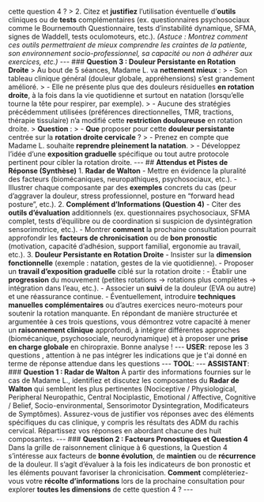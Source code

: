 cette question 4 ? > 2. Citez et **justifiez** l’utilisation éventuelle d’**outils** cliniques ou de **tests** complémentaires (ex. questionnaires psychosociaux comme le Bournemouth Questionnaire, tests d’instabilité dynamique, SFMA, signes de Waddell, tests oculomoteurs, etc.). *(Astuce : Montrez comment ces outils permettraient de mieux comprendre les craintes de la patiente, son environnement socio-professionnel, sa capacité ou non à adhérer aux exercices, etc.)* --- ### **Question 3 : Douleur Persistante en Rotation Droite** > Au bout de 5 séances, Madame L. va **nettement mieux** : > - Son tableau clinique général (douleur globale, appréhensions) s’est grandement amélioré. > - Elle ne présente plus que des douleurs résiduelles **en rotation droite**, à la fois dans la vie quotidienne et surtout en natation (lorsqu’elle tourne la tête pour respirer, par exemple). > - Aucune des stratégies précédemment utilisées (préférences directionnelles, TMR, tractions, thérapie tissulaire) n’a modifié cette **restriction douloureuse** en rotation droite. > **Question** : > - **Que** proposer pour cette **douleur persistante** centrée sur la **rotation droite cervicale** ? > - Prenez en compte que Madame L. souhaite **reprendre pleinement la natation**. > - Développez l’idée d’une **exposition graduelle** spécifique ou tout autre protocole pertinent pour cibler la rotation droite. --- ## **Attendus et Pistes de Réponse (Synthèse)** 1. **Radar de Walton** - Mettre en évidence la pluralité des facteurs (biomécaniques, neuropathiques, psychosociaux, etc.). - Illustrer chaque composante par des **exemples** concrets du cas (peur d’aggraver la douleur, stress professionnel, posture en “forward head posture”, etc.). 2. **Complément d’Informations (Question 4)** - Citer des **outils d’évaluation** additionnels (ex. questionnaires psychosociaux, SFMA complet, tests d’équilibre ou de coordination si suspicion de dysintégration sensorimotrice, etc.). - Montrer **comment** la prochaine consultation pourrait approfondir les **facteurs de chronicisation** ou de **bon pronostic** (motivation, capacité d’adhésion, support familial, ergonomie au travail, etc.). 3. **Douleur Persistante en Rotation Droite** - Insister sur la **dimension fonctionnelle** (exemple : natation, gestes de la vie quotidienne). - Proposer un **travail d’exposition graduelle** ciblé sur la rotation droite : - Établir une **progression** du mouvement (petites rotations → rotations plus complètes → intégration dans l’eau, etc.). - Associer un **suivi** de la douleur (EVA ou autre) et une réassurance continue. - Éventuellement, introduire **techniques manuelles complémentaires** ou d’autres exercices neuro-moteurs pour soutenir la rotation manquante. En répondant de manière structurée et argumentée à ces trois questions, vous démontrez votre capacité à mener un **raisonnement clinique** approfondi, à intégrer différentes approches (biomécanique, psychosociale, neurodynamique) et à proposer une **prise en charge globale** en chiropraxie. Bonne analyse ! --- **USER**: repose les 3 questions , attention à ne pas intégrer les indications que je t'ai donné en terme de réponse attendue dans les questions --- **TOOL**: --- **ASSISTANT**: ### **Question 1 : Radar de Walton** À partir des informations fournies sur le cas de Madame L., identifiez et discutez les composantes du **Radar de Walton** qui semblent les plus pertinentes (Nociceptive / Physiological, Peripheral Neuropathic, Central Nociplastic, Emotional / Affective, Cognitive / Belief, Socio-environmental, Sensorimotor Dysintegration, Modificateurs de Symptômes). Assurez-vous de justifier vos réponses avec des éléments spécifiques du cas clinique, y compris les résultats des ADM du rachis cervical. Répartissez vos réponses en abordant chacune des huit composantes. --- ### **Question 2 : Facteurs Pronostiques et Question 4** Dans la grille de raisonnement clinique à 6 questions, la Question 4 s’intéresse aux facteurs de **bonne évolution**, de **maintien** ou de **récurrence** de la douleur. Il s’agit d’évaluer à la fois les indicateurs de bon pronostic et les éléments pouvant favoriser la chronicisation. **Comment** compléteriez-vous votre **récolte d’informations** lors de la prochaine consultation pour explorer **toutes les dimensions** de cette question 4 ? ---